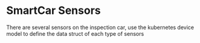 # SmartCar Sensors
There are several sensors on the inspection car, use the kubernetes device model to define the data struct of each type of sensors
